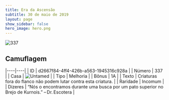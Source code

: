 ```yaml
---
title: Era da Ascensão
subtitle: 30 de maio de 2019
layout: page
show_sidebar: false
hero_image: hero.png
---
```


![337](https://cdn.keyforgegame.com/media/card_front/pt/435_337_9X5XM6J637XQ_pt.png)

## Camuflagem

|----|----|
| ID | d2667f84-4ff4-426b-a563-1945316c928a |
| Número | 337 |
| Casa | ![Untamed](https://archonarcana.com/images/thumb/b/bd/Untamed.png/22px-Untamed.png "Indomados") |
| Tipo | Melhoria |
| Bônus | 1A |
| Texto | Criaturas fora do flanco não podem lutar contra esta criatura. |
| Raridade | Incomum |
| Dizeres | “Nós o encontramos durante uma busca por um pato superior no Brejo de Kurnois.” – Dr. Escotera |
